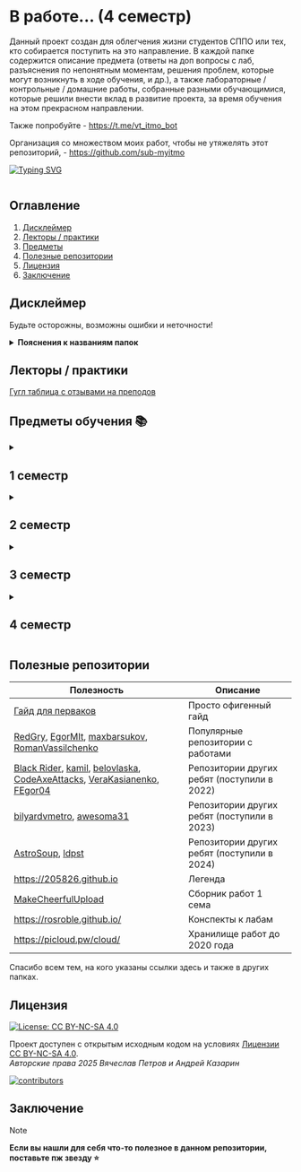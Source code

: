 # В работе... (4 семестр)

Данный проект создан для облегчения жизни студентов СППО или тех, кто собирается поступить на это направление.
В каждой папке содержится описание предмета (ответы на доп вопросы с лаб, разъяснения по непонятным моментам, решения
проблем, которые могут возникнуть в ходе обучения, и др.), а также лабораторные / контрольные / домашние работы,
собранные разными обучающимися, которые решили внести вклад в развитие проекта, за время обучения на этом прекрасном
направлении.

Также попробуйте - https://t.me/vt_itmo_bot

Организация со множеством моих работ, чтобы не утяжелять этот репозиторий, - https://github.com/sub-myitmo

[![Typing SVG](https://readme-typing-svg.herokuapp.com?color=%2336BCF7&width=500&lines=ИТМО+-+институт+тёплых+мужских+отношений)](https://git.io/typing-svg)

<a aria-label="Repo size" href="https://github.com/petrovviacheslav/myitmo">
  <img alt="" src="https://img.shields.io/github/repo-size/petrovviacheslav/myitmo?style=for-the-badge&logo=github">
</a>

## Оглавление

1. [Дисклеймер](#disclaimer)
2. [Лекторы / практики](#teachers)
3. [Предметы](#lessons)
4. [Полезные репозитории](#links)
5. [Лицензия](#license)
6. [Заключение](#conclusion)

## Дисклеймер <a name="disclaimer"></a>

Будьте осторожны, возможны ошибки и неточности!

<details>
<summary><b>Пояснения к названиям папок</b></summary>

- BCS/OPD - ОПД - Основы профессиональной деятельности
- Databases - бд - Базы данных
- Discra-base - Дискретная математика (базовый уровень)
- History - История
- Informatics - Информатика
- Kik - коммуникации и командообразование
- Life_safety - бжд - Безопасность жизнедеятельности
- Linal-base - Линейная алгебра (базовый уровень)
- Matan-base - Математический анализ (базовый уровень)
- Programming - Программирование (на java)
- Web - Веб-программирование
- Physics - Физика
- ProgLangs - япы - Языки программирования
- BMS - Business models of the main sectors of the innovative economy - Бизнес-модели основных секторов инновационной
  экономики
- DGVM_DGMA - Дополнительные главы высшей математики / дополнительные главы мат. анализа
- TFKP - Теория функций комплексного переменного
- ТПВ - Техники публичных выступлений и презентаций
- 1/2/3/... term - 1/2/3/... семестр

В определённый момент я решил выпилить работы по предметам, которые сильно варьируются, поэтому бессмысленных работ по
матану, линалу, тфкп, ... тут нет

</details>

## Лекторы / практики  <a name="teachers"></a>

[Гугл таблица с отзывами на преподов](https://docs.google.com/spreadsheets/d/1TFTOKxqml1agwgo6Vp0Ql6Rgj9f9ciyOqQPF8VvUkJQ/edit#gid=591156939)

## Предметы обучения 📚 <a name="lessons"></a>

<details>
<summary><h2>1 семестр</h2></summary>

| предмет                                              | оценка | балл  | комментарий                                   |
|------------------------------------------------------|--------|-------|-----------------------------------------------|
| [История (ИРНиТ)](./History)                         | 4C     | 83    | обидно лол, надо наверное было на экз сходить |
| [Информатика](./Informatics)                         | 5A     | 92.11 | ПСЖ                                           |
| [Математический анализ (базовый)](./Matan-base)      | 5A     | 93    | С Беспаловым не пиво...                       |
| [Линейная алгебра (базовая)](./Linal-base)           | 5A     | 95.1  | С Поповым полное пиво))                       |
| Английский A2                                        | зачёт  | 76    |                                               |
| Физическая культура                                  | зачёт  | 100   |                                               |
| [Основы профессиональной деятельности](./BCS_or_OPD) | зачёт  | 82    |                                               |
| Программирование                                     | зачёт  | 91    |                                               |
| Дискретная математика (базова)                       | зачёт  | 96    |                                               |

</details>

<details>
<summary><h2>2 семестр</h2></summary>

| предмет                                              | оценка | балл  | комментарий                          |
|------------------------------------------------------|--------|-------|--------------------------------------|
| [Программирование](./Programming)                    | 5A     | 90.01 | жёстко запотел, т.к. проебал автомат |
| [Линейная алгебра (базовая)](./Linal-base)           | 3D     | 69    | менталка важнее стипы                |
| [Математический анализ (базовый)](./Matan-base)      | 3E     | 67    | менталка важнее стипы x2             |
| [Основы профессиональной деятельности](./BCS_or_OPD) | 5A     | ~93   | ну это любовь <3                     |
| [Базы данных](./Databases)                           | 4B     | 85.5  | Афанас...                            |
| [Дискретная математика](./Discra-base)               | 4B     | 89    | нет слов одни эмоции                 |
| Английский A2                                        | зачёт  | 67    |                                      |
| Физическая культура                                  | зачёт  | 100   |                                      |
| [Безопасность жизнедеятельности](./Life-safety)      | зачёт  | 68,4  |                                      |
| [Коммуникации и командообразование](./Kik)           | зачёт  | 76    |                                      |

</details>

<details>
<summary><h2>3 семестр</h2></summary>

| предмет                               | оценка | балл | комментарий                                                                         |
|---------------------------------------|--------|------|-------------------------------------------------------------------------------------|
| ДГВМ                                  | 4C     | 79   | Чилл у исаевой (всё было скатано)                                                   |
| [ТФКП](./TFKP)                        | 5A     | 95.5 | не советую Милюшина точно                                                           |
| [Физика](./Physics)                   | 4C     | 78   | Сорокина супер, прям вайб, даже без экза поставила 4                                |
| [Веб-программирование](./Web)         | 4C     | 78.3 | интересна только 4 лаба, остальное полное дерьмо, система оценивания самая уёбищная |
| [Языки программирования](./ProgLangs) | 5A     | 91   | тот самый антиплагиат))                                                             |
| [Бмс](./BMS)                          | 5A     | 94   | ну пойдёт, очередной бесполезный предмет фтми((                                     |
| Английский B1.1                       | зачёт  | 73   |                                                                                     |
| Физическая культура                   | зачёт  | 100  |                                                                                     |
| Теория вероятностей                   | зачёт  | 79   |                                                                                     |

</details>

<details>
<summary><h2>4 семестр</h2></summary>

| предмет                                                                             | оценка | балл | комментарий |
|-------------------------------------------------------------------------------------|--------|------|-------------|
| [Архитектура компьютера](./Computer-System-Architecture)                            | -      | -    | -           |
| [Алгоритмы и структуры данных](./Algorithms-and-Data-Structures)                    | -      | -    | -           |
| [Основы программной инженерии](./Fundamentals-of-Software-Engineering)              | -      | -    | -           |
| [Физика](./Physics) + [проект](https://github.com/petrovviacheslav/physics-project) | -      | -    | -           |
| Математическая статистика                                                           | -      | -    | -           |
| [Вычислительная математика](./Computational-mathematics)                            | зачёт  | -    |             |
| ТПВ                                                                                 | зачёт  | -    |             |
| Методы оптимизации                                                                  | зачёт  | -    |             |
| Физическая культура                                                                 | зачёт  | 100  |             |
| Английский B1.1                                                                     | зачёт  | -    |             |

</details>

## Полезные репозитории <a name="links"></a>

| Полезность                                                                                                                                                                                                                                                                                                                                                                            | Описание                                    |
|---------------------------------------------------------------------------------------------------------------------------------------------------------------------------------------------------------------------------------------------------------------------------------------------------------------------------------------------------------------------------------------|---------------------------------------------|
| [Гайд для перваков](https://github.com/Imtjl/1st-year-guide)                                                                                                                                                                                                                                                                                                                          | Просто офигенный гайд                       |
| [RedGry](https://github.com/RedGry/ITMO), [EgorMIt](https://github.com/EgorMIt/ITMO), [maxbarsukov](https://github.com/maxbarsukov/itmo), [RomanVassilchenko](https://github.com/RomanVassilchenko/ITMOProjects)                                                                                                                                                                      | Популярные репозитории с работами           |
| [Black Rider](https://github.com/eliteSufferer/ITMO_Studies), [kamil](https://github.com/pro100kamil/itmo/), [belovlaska](https://github.com/belovlaska/itmo), [CodeAxeAttacks](https://github.com/CodeAxeAttacks/SystemApplicationSoftware-09.03.04-ITMO), [VeraKasianenko](https://github.com/VeraKasianenko/ITMO_Software_engineering), [FEgor04](https://github.com/FEgor04/labs) | Репозитории других ребят (поступили в 2022) |
| [bilyardvmetro](https://github.com/bilyardvmetro/ITMO-System-Application-Software), [awesoma31](https://github.com/awesoma31/ITMO_Labs)                                                                                                                                                                                                                                               | Репозитории других ребят (поступили в 2023) |
| [AstroSoup](https://github.com/AstroSoup/ITMO.STUDY), [ldpst](https://github.com/ldpst/itmo)                                                                                                                                                                                                                                                                                          | Репозитории других ребят (поступили в 2024) |
| https://205826.github.io                                                                                                                                                                                                                                                                                                                                                              | Легенда                                     |
| [MakeCheerfulUpload](https://github.com/orgs/MakeCheerfulUpload/repositories)                                                                                                                                                                                                                                                                                                         | Сборник работ 1 сема                        |
| https://rosroble.github.io/                                                                                                                                                                                                                                                                                                                                                           | Конспекты к лабам                           |
| https://picloud.pw/cloud/                                                                                                                                                                                                                                                                                                                                                             | Хранилище работ до 2020 года                |

Спасибо всем тем, на кого указаны ссылки здесь и также в других папках.

## Лицензия <a name="license"></a>

[![License: CC BY-NC-SA 4.0](https://licensebuttons.net/l/by-nc-sa/4.0/80x15.png)](https://creativecommons.org/licenses/by-nc-sa/4.0/)

Проект доступен с открытым исходным кодом на условиях [Лицензии CC BY-NC-SA 4.0](./LICENSE).<br>
*Авторские права 2025 Вячеслав Петров и Андрей Казарин*<br>

<a href="https://github.com/petrovviacheslav/myitmo/graphs/contributors">
  <img alt="contributors" src="https://contrib.rocks/image?repo=petrovviacheslav/myitmo" />
</a><br>

## Заключение <a name="conclusion"></a>

> [!NOTE]
> <b>Если вы нашли для себя что-то полезное в данном репозитории, поставьте пж звезду :star:</b><br>
